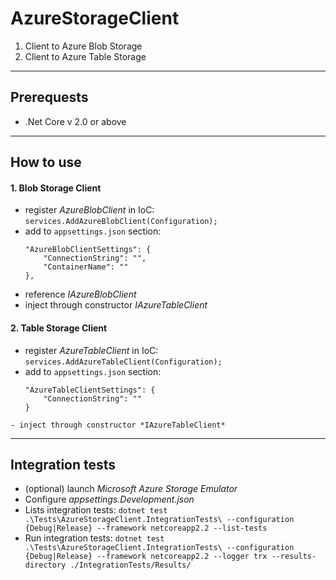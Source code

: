 # AzureStorageClient

1. Client to Azure Blob Storage
2. Client to Azure Table Storage

---
## Prerequests

- .Net Core v 2.0 or above

---
## How to use

#### 1. Blob Storage Client

	
   - register *AzureBlobClient* in IoC: `services.AddAzureBlobClient(Configuration);`
   - add to `appsettings.json` section: 
		```
		"AzureBlobClientSettings": {
			"ConnectionString": "",
			"ContainerName": ""
		},
		```
   - reference *IAzureBlobClient*
   - inject through constructor *IAzureTableClient*

#### 2. Table Storage Client

   - register *AzureTableClient* in IoC: `services.AddAzureTableClient(Configuration);`
   - add to `appsettings.json` section: 
		```
		"AzureTableClientSettings": {
			"ConnectionString": ""
		}
		```
	- inject through constructor *IAzureTableClient*

---
## Integration tests
- (optional) launch *Microsoft Azure Storage Emulator*
- Configure *appsettings.Development.json*
- Lists integration tests: `dotnet test .\Tests\AzureStorageClient.IntegrationTests\ --configuration {Debug|Release} --framework netcoreapp2.2 --list-tests`
- Run integration tests: `dotnet test .\Tests\AzureStorageClient.IntegrationTests\ --configuration {Debug|Release} --framework netcoreapp2.2 --logger trx --results-directory ./IntegrationTests/Results/`